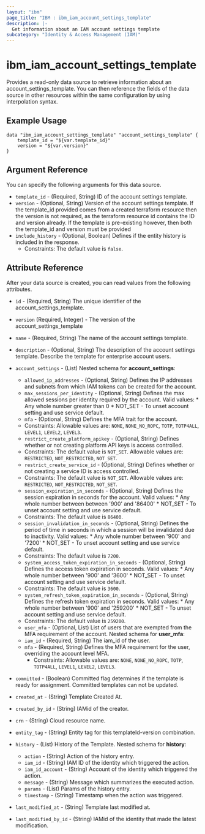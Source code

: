```yaml
---
layout: "ibm"
page_title: "IBM : ibm_iam_account_settings_template"
description: |-
  Get information about an IAM account settings template
subcategory: "Identity & Access Management (IAM)"
---
```


# ibm_iam_account_settings_template

Provides a read-only data source to retrieve information about an account_settings_template. You can then reference the fields of the data source in other resources within the same configuration by using interpolation syntax.

## Example Usage

```hcl
data "ibm_iam_account_settings_template" "account_settings_template" {
	template_id = "${var.template_id}"
	version = "${var.version}"
}
```

## Argument Reference

You can specify the following arguments for this data source.

* `template_id` - (Required, String) ID of the account settings template.
* `version` - (Optional, String) Version of the account settings template. If the template_id provided comes from a created terraform resource then the version is not required, as the terraform resource id contains the ID and version already. If the template is pre-existing however, then both the template_id and version must be provided
* `include_history` - (Optional, Boolean) Defines if the entity history is included in the response.
  * Constraints: The default value is `false`.

## Attribute Reference

After your data source is created, you can read values from the following attributes.

* `id` - (Required, String) The unique identifier of the account_settings_template.
* `version` (Required, Integer) - The version of the account_settings_template
* `name` - (Required, String) The name of the account settings template.
* `description` - (Optional, String) The description of the account settings template. Describe the template for enterprise account users.
* `account_settings` - (List) Nested schema for **account_settings**:
  * `allowed_ip_addresses` - (Optional, String) Defines the IP addresses and subnets from which IAM tokens can be created for the account.
  * `max_sessions_per_identity` - (Optional, String) Defines the max allowed sessions per identity required by the account. Valid values:  * Any whole number greater than 0  * NOT_SET - To unset account setting and use service default.
  * `mfa` - (Optional, String) Defines the MFA trait for the account. 
   * Constraints: Allowable values are: `NONE`, `NONE_NO_ROPC`, `TOTP`, `TOTP4ALL`, `LEVEL1`, `LEVEL2`, `LEVEL3`.
  * `restrict_create_platform_apikey` - (Optional, String) Defines whether or not creating platform API keys is access controlled.
   * Constraints: The default value is `NOT_SET`. Allowable values are: `RESTRICTED`, `NOT_RESTRICTED`, `NOT_SET`.
  * `restrict_create_service_id` - (Optional, String) Defines whether or not creating a service ID is access controlled.
   * Constraints: The default value is `NOT_SET`. Allowable values are: `RESTRICTED`, `NOT_RESTRICTED`, `NOT_SET`.
  * `session_expiration_in_seconds` - (Optional, String) Defines the session expiration in seconds for the account. Valid values:  * Any whole number between between '900' and '86400'  * NOT_SET - To unset account setting and use service default.
   * Constraints: The default value is `86400`.
  * `session_invalidation_in_seconds` - (Optional, String) Defines the period of time in seconds in which a session will be invalidated due to inactivity. Valid values:  * Any whole number between '900' and '7200'  * NOT_SET - To unset account setting and use service default.
   * Constraints: The default value is `7200`.
  * `system_access_token_expiration_in_seconds` - (Optional, String) Defines the access token expiration in seconds. Valid values:  * Any whole number between '900' and '3600'  * NOT_SET - To unset account setting and use service default.
   * Constraints: The default value is `3600`.
  * `system_refresh_token_expiration_in_seconds` - (Optional, String) Defines the refresh token expiration in seconds. Valid values:  * Any whole number between '900' and '259200'  * NOT_SET - To unset account setting and use service default.
   * Constraints: The default value is `259200`.
  * `user_mfa` - (Optional, List) List of users that are exempted from the MFA requirement of the account.
  Nested schema for **user_mfa**:
  * `iam_id` - (Required, String) The iam_id of the user.
  * `mfa` - (Required, String) Defines the MFA requirement for the user, overriding the account level MFA.
    * Constraints: Allowable values are: `NONE`, `NONE_NO_ROPC`, `TOTP`, `TOTP4ALL`, `LEVEL1`, `LEVEL2`, `LEVEL3`.
* `committed` - (Boolean) Committed flag determines if the template is ready for assignment. Committed templates can not be updated.
* `created_at` - (String) Template Created At.
* `created_by_id` - (String) IAMid of the creator.
* `crn` - (String) Cloud resource name.
* `entity_tag` - (String) Entity tag for this templateId-version combination.

* `history` - (List) History of the Template.
Nested schema for **history**:
	* `action` - (String) Action of the history entry.
	* `iam_id` - (String) IAM ID of the identity which triggered the action.
	* `iam_id_account` - (String) Account of the identity which triggered the action.
	* `message` - (String) Message which summarizes the executed action.
	* `params` - (List) Params of the history entry.
	* `timestamp` - (String) Timestamp when the action was triggered.

* `last_modified_at` - (String) Template last modified at.

* `last_modified_by_id` - (String) IAMid of the identity that made the latest modification.


